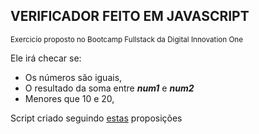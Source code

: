 ## VERIFICADOR FEITO EM JAVASCRIPT 
<sup>Exercicío proposto no Bootcamp Fullstack da Digital Innovation One</sup>

Ele irá checar se:

- Os números são iguais,
- O resultado da soma entre ***num1*** e ***num2***
- Menores que 10 e 20,

Script criado seguindo [estas](https://github.com/stebsnusch/basecamp-javascript/blob/main/sintaxe-e-operadores/comparaNumeros.js) proposições

